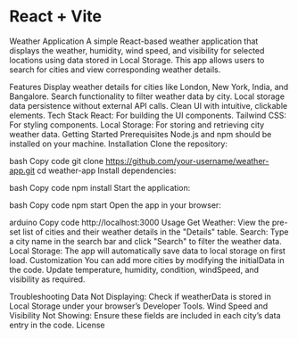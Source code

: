 # React + Vite

Weather Application
A simple React-based weather application that displays the weather, humidity, wind speed, and visibility for selected locations using data stored in Local Storage. This app allows users to search for cities and view corresponding weather details.

Features
Display weather details for cities like London, New York, India, and Bangalore.
Search functionality to filter weather data by city.
Local storage data persistence without external API calls.
Clean UI with intuitive, clickable elements.
Tech Stack
React: For building the UI components.
Tailwind CSS: For styling components.
Local Storage: For storing and retrieving city weather data.
Getting Started
Prerequisites
Node.js and npm should be installed on your machine.
Installation
Clone the repository:

bash
Copy code
git clone https://github.com/your-username/weather-app.git
cd weather-app
Install dependencies:

bash
Copy code
npm install
Start the application:

bash
Copy code
npm start
Open the app in your browser:

arduino
Copy code
http://localhost:3000
Usage
Get Weather: View the pre-set list of cities and their weather details in the "Details" table.
Search: Type a city name in the search bar and click "Search" to filter the weather data.
Local Storage: The app will automatically save data to local storage on first load.
Customization
You can add more cities by modifying the initialData in the code. Update temperature, humidity, condition, windSpeed, and visibility as required.

Troubleshooting
Data Not Displaying: Check if weatherData is stored in Local Storage under your browser’s Developer Tools.
Wind Speed and Visibility Not Showing: Ensure these fields are included in each city’s data entry in the code.
License


